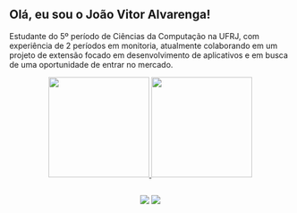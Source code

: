 ## Olá, eu sou o João Vitor Alvarenga!

Estudante do 5º período de Ciências da Computação na UFRJ, com experiência de 2 períodos em monitoria, atualmente colaborando em um projeto de extensão focado em desenvolvimento de aplicativos e em busca de uma oportunidade de entrar no mercado.

<div align="center">
  <a href="https://github.com/alvarengajv">
  <img height="180em" src="https://github-readme-stats.vercel.app/api?username=alvarengajv&show_icons=false&theme=dark&include_all_commits=true&count_private=true"/>
  <img height="180em" src="https://github-readme-stats.vercel.app/api/top-langs/?username=alvarengajv&layout=compact&langs_count=7&theme=dark"/>
</div>
  
 ##
  
  <div align="center"> 
  <a href = "mailto:joaovla@dcc.ufrj.br"><img src="https://img.shields.io/badge/-Gmail-%23333?style=for-the-badge&logo=gmail&logoColor=white" target="_blank"></a>
  <a href="https://www.linkedin.com/in/jo%C3%A3o-vitor-lopes-alvarenga-bb78591a4/" target="_blank"><img src="https://img.shields.io/badge/-LinkedIn-%230077B5?style=for-the-badge&logo=linkedin&logoColor=white" target="_blank"></a> 
